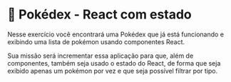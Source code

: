 # 🚀 Pokédex - React com estado

Nesse exercício você encontrará uma Pokédex que já está funcionando e exibindo uma lista de pokémon usando componentes React.

Sua missão será incrementar essa aplicação para que, além de componentes, também seja usado o estado do React, de forma que seja exibido apenas um pokémon por vez e que seja possível filtrar por tipo.
